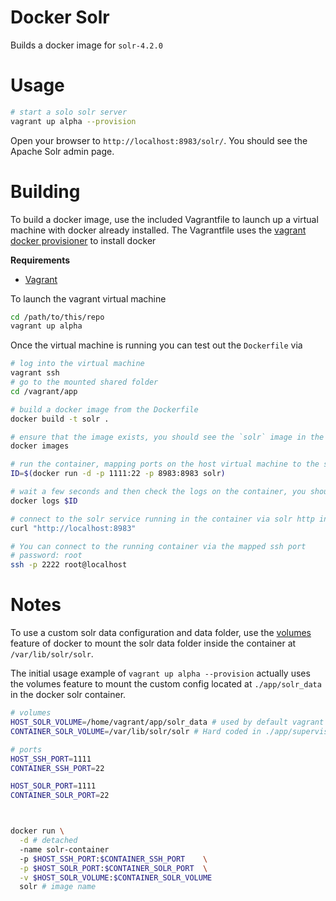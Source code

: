 Docker Solr
===========

Builds a docker image for `solr-4.2.0`

# Usage


```bash
# start a solo solr server
vagrant up alpha --provision
```

Open your browser to `http://localhost:8983/solr/`. You should see the Apache Solr admin page.


# Building

To build a docker image, use the included Vagrantfile to launch up a virtual machine with docker already installed. The Vagrantfile uses the [vagrant docker provisioner](http://docs.vagrantup.com/v2/provisioning/docker.html) to install docker

**Requirements**

* [Vagrant](http://www.vagrantup.com/)

To launch the vagrant virtual machine

```bash
cd /path/to/this/repo
vagrant up alpha
```

Once the virtual machine is running you can test out the `Dockerfile` via

```bash
# log into the virtual machine
vagrant ssh
# go to the mounted shared folder
cd /vagrant/app

# build a docker image from the Dockerfile
docker build -t solr .

# ensure that the image exists, you should see the `solr` image in the list output
docker images

# run the container, mapping ports on the host virtual machine to the same ports inside the container
ID=$(docker run -d -p 1111:22 -p 8983:8983 solr)

# wait a few seconds and then check the logs on the container, you should see the output from solr starting up.
docker logs $ID

# connect to the solr service running in the container via solr http interface
curl "http://localhost:8983"

# You can connect to the running container via the mapped ssh port
# password: root
ssh -p 2222 root@localhost
```

# Notes

To use a custom solr data configuration and data folder, use the [volumes](http://docs.docker.io/en/latest/use/working_with_volumes/) feature of docker to mount the solr data folder inside the container at `/var/lib/solr/solr`.

The initial usage example of `vagrant up alpha --provision` actually uses the volumes feature to mount the custom config located at `./app/solr_data` in the docker solr container.

```bash
# volumes
HOST_SOLR_VOLUME=/home/vagrant/app/solr_data # used by default vagrant docker provisioner
CONTAINER_SOLR_VOLUME=/var/lib/solr/solr # Hard coded in ./app/supervisord.conf

# ports
HOST_SSH_PORT=1111
CONTAINER_SSH_PORT=22

HOST_SOLR_PORT=1111
CONTAINER_SOLR_PORT=22



docker run \
  -d # detached
  -name solr-container
  -p $HOST_SSH_PORT:$CONTAINER_SSH_PORT    \
  -p $HOST_SOLR_PORT:$CONTAINER_SOLR_PORT  \
  -v $HOST_SOLR_VOLUME:$CONTAINER_SOLR_VOLUME
  solr # image name
```

